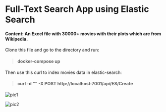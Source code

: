 # Full-Text Search App using Elastic Search

#### Content: An Excel file with 30000+ movies with their plots which are from Wikipedia.

Clone this file and go to the directory and run: 

> #### docker-compose up

Then use this curl to index movies data in elastic-search:

> #### curl -d "" -X POST http://localhost:7001/api/ES/Create

![pic1](https://user-images.githubusercontent.com/17018983/76487021-3bfd4400-644b-11ea-81ef-483243647d43.png)


![pic2](https://user-images.githubusercontent.com/17018983/76487032-415a8e80-644b-11ea-8238-0621410ceb91.png)
